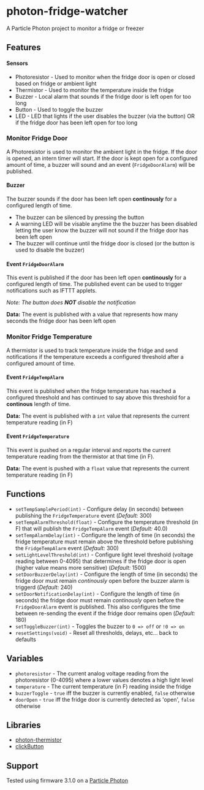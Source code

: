 # photon-fridge-watcher

A Particle Photon project to monitor a fridge or freezer

## Features

#### Sensors

- Photoresistor - Used to monitor when the fridge door is open or closed based on fridge or ambient light
- Thermistor - Used to monitor the temperature inside the fridge
- Buzzer - Local alarm that sounds if the fridge door is left open for too long
- Button - Used to toggle the buzzer
- LED - LED that lights if the user disables the buzzer (via the button) OR if the fridge door has been left open for too long


### Monitor Fridge Door

A Photoresistor is used to monitor the ambient light in the fridge. If the door is opened, an intern timer will start. If the door is kept open for a configured amount of time, a buzzer will sound and an event (`FridgeDoorAlarm`) will be published.

#### Buzzer

The buzzer sounds if the door has been left open **continously** for a configured length of time.

- The buzzer can be silenced by pressing the button
- A warning LED will be visable anytime the the buzzer has been disabled letting the user know the buzzer will not sound if the fridge door has been left open
- The buzzer will continue until the fridge door is closed (or the button is used to disable the buzzer)

#### Event ```FridgeDoorAlarm```

This event is published if the door has been left open **continously** for a configured length of time. The published event can be used to trigger notifications such as IFTTT applets.

*Note: The button does **NOT** disable the notification*

**Data:** The event is published with a value that represents how many seconds the fridge door has been left open


### Monitor Fridge Temperature

A thermistor is used to track temperature inside the fridge and send notifications if the temperature exceeds a configured threshold after a configured amount of time.

#### Event ```FridgeTempAlarm```

This event is published when the fridge temperature has reached a configured threshold and has continued to say above this threshold for a **continous** length of time.

**Data:** The event is published with a `int` value that represents the current temperature reading (in F)

#### Event ```FridgeTemperature```

This event is pushed on a regular interval and reports the current temperature reading from the thermistor at that time (in F).

**Data:** The event is pushed with a `float` value that represents the current temperature reading (in F)

## Functions

- `setTempSamplePeriod(int)` - Configure delay (in seconds) between publishing the `FridgeTemperature` event (*Default:* 300)
- `setTempAlarmThreshold(float)` -  Configure the temperature threshold (in F) that will publish the `FridgeTempAlarm` event (*Default:* 40.0)
- `setTempAlarmDelay(int)` - Configure the length of time (in seconds) the fridge temperature must remain above the threshold before publishing the `FridgeTempAlarm` event (*Default:* 300)
- `setLightLevelThreshold(int)` - Configure light level threshold (voltage reading between 0-4095) that determines if the fridge door is open (higher value means more sensitive) (*Default:* 1500)
- `setDoorBuzzerDelay(int)` - Configure the length of time (in seconds) the fridge door must remain *continously* open before the buzzer alarm is triggerd (*Default:* 240)
- `setDoorNotificationDelay(int)` - Configure the length of time (in seconds) the fridge door must remain *continously* open before the `FridgeDoorAlarm` event is published. This also configures the time between re-sending the event if the fridge door remains open (*Default:* 180)
- `setToggleBuzzer(int)` - Toggles the buzzer to `0 => off` or `!0 => on`
- `resetSettings(void)` - Reset all thresholds, delays, etc... back to defaults

## Variables

- `photoresistor` - The current analog voltage reading from the photoresistor (0-4095) where a lower values denotes a high light level
- `temperature` - The current temperature (in F) reading inside the fridge
- `buzzerToggle` - `true` iff the buzzer is currently enabled, `false` otherwise
- `doorOpen` - `true` iff the fridge door is currently detected as 'open', `false` otherwise

## Libraries

- [photon-thermistor](https://github.com/kegnet/photon-thermistor)
- [clickButton](https://github.com/pkourany/clickButton)

## Support

Tested using firmware 3.1.0 on a [Particle Photon](https://store.particle.io/products/photon?_pos=1&_sid=e8e5c88f6&_ss=r)
